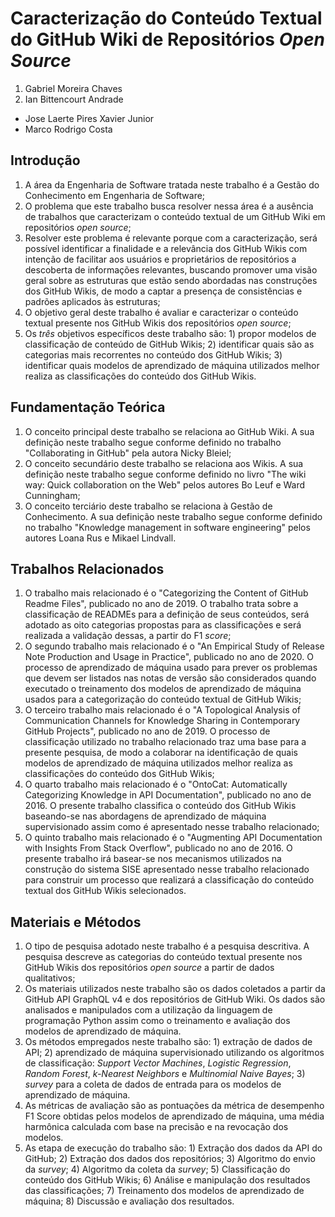 # Caracterização do Conteúdo Textual do GitHub Wiki de Repositórios _Open Source_

1. Gabriel Moreira Chaves
2. Ian Bittencourt Andrade

- Jose Laerte Pires Xavier Junior
- Marco Rodrigo Costa

## Introdução

1. A área da Engenharia de Software tratada neste trabalho é a Gestão do Conhecimento em Engenharia de Software;
2. O problema que este trabalho busca resolver nessa área é a ausência de trabalhos que caracterizam o conteúdo textual de um GitHub Wiki em repositórios _open source_;
3. Resolver este problema é relevante porque com a caracterização, será possível identificar a finalidade e a relevância dos GitHub Wikis com intenção de facilitar aos usuários e proprietários de repositórios a descoberta de informações relevantes, buscando promover uma visão geral sobre as estruturas que estão sendo abordadas nas construções dos GitHub Wikis, de modo a captar a presença de consistências e padrões aplicados às estruturas;
4. O objetivo geral deste trabalho é avaliar e caracterizar o conteúdo textual presente nos GitHub Wikis dos repositórios _open source_;
5. Os *três* objetivos específicos deste trabalho são: 1) propor modelos de classificação de conteúdo de GitHub Wikis; 2) identificar quais são as categorias mais recorrentes no conteúdo dos GitHub Wikis; 3) identificar quais modelos de aprendizado de máquina utilizados melhor realiza as classificações do conteúdo dos GitHub Wikis.

## Fundamentação Teórica

1. O conceito principal deste trabalho se relaciona ao GitHub Wiki. A sua definição neste trabalho segue conforme definido no trabalho "Collaborating in GitHub" pela autora Nicky Bleiel;
2. O conceito secundário deste trabalho se relaciona aos Wikis. A sua definição neste trabalho segue conforme definido no livro "The wiki way: Quick collaboration on the Web" pelos autores Bo Leuf e Ward Cunningham;
3. O conceito terciário deste trabalho se relaciona à Gestão de Conhecimento. A sua definição neste trabalho segue conforme definido no trabalho "Knowledge management in software engineering" pelos autores Loana Rus e Mikael Lindvall.

## Trabalhos Relacionados

1. O trabalho mais relacionado é o "Categorizing the Content of GitHub Readme Files", publicado no ano de 2019. O trabalho trata sobre a classificação de READMEs para a definição de seus conteúdos, será adotado as oito categorias propostas para as classificações e será realizada a validação dessas, a partir do F1 _score_;
2. O segundo trabalho mais relacionado é o "An Empirical Study of Release Note Production and Usage in Practice", publicado no ano de 2020. O processo de aprendizado de máquina usado para prever os problemas que devem ser listados nas notas de versão são considerados quando executado o treinamento dos modelos de aprendizado de máquina usados para a categorização do conteúdo textual de GitHub Wikis;
3. O terceiro trabalho mais relacionado é o "A Topological Analysis of Communication Channels for Knowledge Sharing in Contemporary GitHub Projects", publicado no ano de 2019. O processo de classificação utilizado no trabalho relacionado traz uma base para a presente pesquisa, de modo a colaborar na identificação de quais modelos de aprendizado de máquina utilizados melhor realiza as classificações do conteúdo dos GitHub Wikis;
4. O quarto trabalho mais relacionado é o "OntoCat: Automatically Categorizing Knowledge in API Documentation", publicado no ano de 2016. O presente trabalho classifica o conteúdo dos GitHub Wikis baseando-se nas abordagens de aprendizado de máquina supervisionado assim como é apresentado nesse trabalho relacionado;
5. O quinto trabalho mais relacionado é o "Augmenting API Documentation with Insights From Stack Overflow", publicado no ano de 2016. O presente trabalho irá basear-se nos mecanismos utilizados na construção do sistema SISE apresentado nesse trabalho relacionado para construir um processo que realizará a classificação do conteúdo textual dos GitHub Wikis selecionados.

## Materiais e Métodos

1. O tipo de pesquisa adotado neste trabalho é a pesquisa descritiva. A pesquisa descreve as categorias do conteúdo textual presente nos GitHub Wikis dos repositórios _open source_ a partir de dados qualitativos;
2. Os materiais utilizados neste trabalho são os dados coletados a partir da GitHub API GraphQL v4 e dos repositórios de GitHub Wiki. Os dados são analisados e manipulados com a utilização da linguagem de programação Python assim como o treinamento e avaliação dos modelos de aprendizado de máquina.
3. Os métodos empregados neste trabalho são: 1) extração de dados de API; 2) aprendizado de máquina supervisionado utilizando os algoritmos de classificação: _Support Vector Machines_, _Logistic Regression_, _Random Forest_, _k-Nearest Neighbors_ e _Multinomial Naive Bayes_; 3) _survey_ para a coleta de dados de entrada para os modelos de aprendizado de máquina.
4. As métricas de avaliação são as pontuações da métrica de desempenho F1 Score obtidas pelos modelos de aprendizado de máquina, uma média harmônica calculada com base na precisão e na revocação dos modelos.
5. As etapa de execução do trabalho são: 1) Extração dos dados da API do GitHub; 2) Extração dos dados dos repositórios; 3) Algoritmo do envio da _survey_; 4) Algoritmo da coleta da _survey_; 5) Classificação do conteúdo dos GitHub Wikis; 6) Análise e manipulação dos resultados das classificações; 7) Treinamento dos modelos de aprendizado de máquina; 8) Discussão e avaliação dos resultados.
